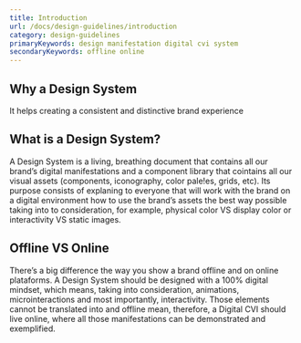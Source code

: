 ```yaml
---
title: Introduction
url: /docs/design-guidelines/introduction
category: design-guidelines
primaryKeywords: design manifestation digital cvi system
secondaryKeywords: offline online
---
```


## Why a Design System
It helps creating a consistent and distinctive brand experience

## What is a Design System?
A Design System is a living, breathing document that contains all our brand’s digital manifestations and a component library that cointains all our visual assets (components, iconography, color pale!es, grids, etc).
Its purpose consists of explaning to everyone that will work with the brand on a digital environment how to use the brand’s assets the best way possible taking into to consideration, for example, physical color VS display color or interactivity VS static images.

## Offline VS Online
There’s a big difference the way you show a brand offline and on online plataforms. A Design System should be designed with a 100% digital mindset, which means, taking into consideration, animations, microinteractions and most importantly, interactivity.
Those elements cannot be translated into and offline mean, therefore, a Digital CVI should live online, where all those manifestations can be demonstrated and exemplified.
